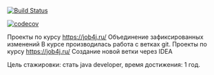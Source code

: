 [![Build Status](https://travis-ci.org/johnivo/job4j.svg?branch=master)](https://travis-ci.org/johnivo/job4j)

[![codecov](https://codecov.io/gh/johnivo/job4j/branch/master/graph/badge.svg)](https://codecov.io/gh/johnivo/job4j)

Проекты по курсу https://job4j.ru/
Объединение зафиксированных изменений
В курсе производилась работа с ветках git.
Проекты по курсу https://job4j.ru/ Создание новой ветки через IDEA

Цель стажировки: стать java developer, время достижения: 1 год.